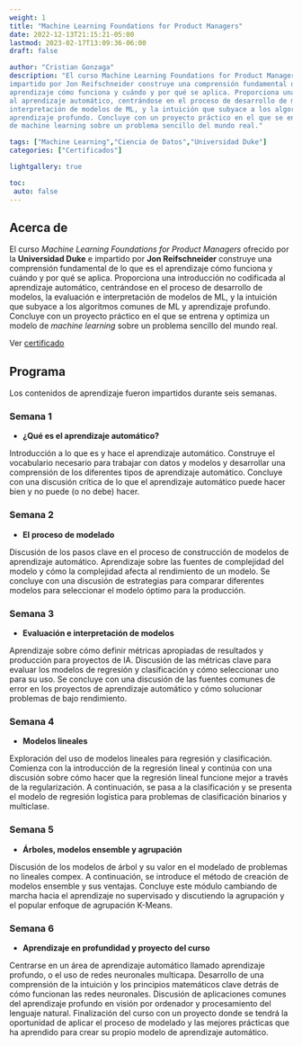 ```yaml
---
weight: 1
title: "Machine Learning Foundations for Product Managers"
date: 2022-12-13T21:15:21-05:00
lastmod: 2023-02-17T13:09:36-06:00
draft: false

author: "Cristian Gonzaga"
description: "El curso Machine Learning Foundations for Product Managers ofrecido por la Universidad Duke e 
impartido por Jon Reifschneider construye una comprensión fundamental de lo que es el 
aprendizaje cómo funciona y cuándo y por qué se aplica. Proporciona una introducción no codificada 
al aprendizaje automático, centrándose en el proceso de desarrollo de modelos, la evaluación e 
interpretación de modelos de ML, y la intuición que subyace a los algoritmos comunes de ML y 
aprendizaje profundo. Concluye con un proyecto práctico en el que se entrena y optimiza un modelo 
de machine learning sobre un problema sencillo del mundo real."

tags: ["Machine Learning","Ciencia de Datos","Universidad Duke"]
categories: ["Certificados"]

lightgallery: true

toc:
 auto: false
---
```

<!--more-->

## Acerca de

El curso *Machine Learning Foundations for Product Managers* ofrecido por la **Universidad Duke** e 
impartido por **Jon Reifschneider** construye una comprensión fundamental de lo que es el 
aprendizaje cómo funciona y cuándo y por qué se aplica. Proporciona una introducción no codificada 
al aprendizaje automático, centrándose en el proceso de desarrollo de modelos, la evaluación e 
interpretación de modelos de ML, y la intuición que subyace a los algoritmos comunes de ML y 
aprendizaje profundo. Concluye con un proyecto práctico en el que se entrena y optimiza un modelo 
de *machine learning* sobre un problema sencillo del mundo real.

Ver [certificado](https://coursera.org/share/09eca62bf7073fc2902fccae60c8560a)

## Programa

Los contenidos de aprendizaje fueron impartidos durante seis semanas.

### Semana 1
* **¿Qué es el aprendizaje automático?**

Introducción a lo que es y hace el aprendizaje automático. Construye el vocabulario necesario para 
trabajar con datos y modelos y desarrollar una comprensión de los diferentes tipos de 
aprendizaje automático. Concluye con una discusión crítica de lo que el aprendizaje automático 
puede hacer bien y no puede (o no debe) hacer.


### Semana 2
* **El proceso de modelado**

Discusión de los pasos clave en el proceso de construcción de modelos de aprendizaje automático. 
Aprendizaje sobre las fuentes de complejidad del modelo y cómo la complejidad afecta al rendimiento 
de un modelo. Se concluye con una discusión de estrategias para comparar diferentes modelos para 
seleccionar el modelo óptimo para la producción.

### Semana 3
* **Evaluación e interpretación de modelos**

Aprendizaje sobre cómo definir métricas apropiadas de resultados y producción para proyectos de IA. 
Discusión de las métricas clave para evaluar los modelos de regresión y clasificación y cómo 
seleccionar uno para su uso. Se concluye con una discusión de las fuentes comunes de error en 
los proyectos de aprendizaje automático y cómo solucionar problemas de bajo rendimiento.

### Semana 4 
* **Modelos lineales**

Exploración del uso de modelos lineales para regresión y clasificación. Comienza con la introducción 
de la regresión lineal y continúa con una discusión sobre cómo hacer que la regresión lineal 
funcione mejor a través de la regularización. A continuación, se pasa a la clasificación y se 
presenta el modelo de regresión logística para problemas de clasificación binarios y multiclase.

### Semana 5
* **Árboles, modelos ensemble y agrupación**

Discusión de los modelos de árbol y su valor en el modelado de problemas no lineales compex. 
A continuación, se introduce el método de creación de modelos ensemble y sus ventajas. 
Concluye este módulo cambiando de marcha hacia el aprendizaje no supervisado y discutiendo la 
agrupación y el popular enfoque de agrupación K-Means.

### Semana 6
* **Aprendizaje en profundidad y proyecto del curso**

Centrarse en un área de aprendizaje automático llamado aprendizaje profundo, o el uso 
de redes neuronales multicapa. Desarrollo de una comprensión de la intuición y los principios 
matemáticos clave detrás de cómo funcionan las redes neuronales. Discusión de aplicaciones 
comunes del aprendizaje profundo en visión por ordenador y procesamiento del lenguaje natural. 
Finalización del curso con un proyecto donde se tendrá la oportunidad de aplicar el proceso de 
modelado y las mejores prácticas que ha aprendido para crear su propio modelo de aprendizaje 
automático.





